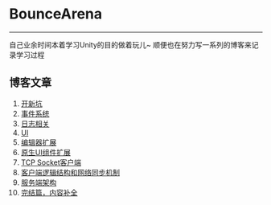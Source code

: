 # BounceArena

---

自己业余时间本着学习Unity的目的做着玩儿~
顺便也在努力写一系列的博客来记录学习过程

## 博客文章
1. [开新坑](http://inspoy.cc/wordpress/index.php/133.html)
2. [事件系统](http://inspoy.cc/wordpress/index.php/135.html)
3. [日志相关](http://inspoy.cc/wordpress/index.php/142.html)
4. [UI](http://inspoy.cc/wordpress/index.php/145.html)
5. [编辑器扩展](http://inspoy.cc/wordpress/index.php/149.html)
6. [原生UI组件扩展](http://inspoy.cc/wordpress/index.php/154.html)
7. [TCP Socket客户端](http://inspoy.cc/wordpress/index.php/157.html)
8. [客户端逻辑结构和网络同步机制](http://inspoy.cc/wordpress/index.php/160.html)
9. [服务端架构](http://inspoy.cc/wordpress/index.php/164.html)
10. [完结篇，内容补全](http://inspoy.cc/wordpress/index.php/169.html)
